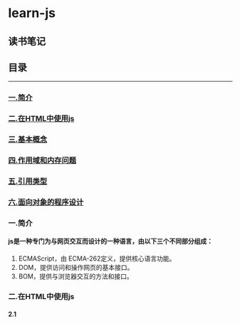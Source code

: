 # learn-js

读书笔记
----

## 目录


*************
### <a href="#js 简介">一.简介</a>

### <a href="#HTML">二.在HTML中使用js</a>

### <a href="#基本概念">三.基本概念</a>

### <a href="#作用域和内存问题">四.作用域和内存问题</a>
### <a href="#引用类型">五.引用类型</a>
### <a href="#面向对象的程序设计">六.面向对象的程序设计</a>

### <a name="js 简介">一.简介</a>

#### js是一种专门为与网页交互而设计的一种语言，由以下三个不同部分组成：
1. ECMAScript，由 ECMA-262定义，提供核心语言功能。
2. DOM，提供访问和操作网页的基本接口。
3. BOM，提供与浏览器交互的方法和接口。    

### <a name="HTML">二.在HTML中使用js</a>

#### 2.1 <script> 元素

##### 属性:
1. async:可选。表示立即下载脚本，但补妨碍页面中的其他操作。
2. defer:可选。表示脚本可以延迟到文档解析再执行。**只对外部文件有效**。
3. src: 可选。包含要执行代码的外部文件。
4. type:可选 表示编写代码使用的脚本语言的内容类型。默认text/javascript。  

  **&emsp;无论如何包含代码，只要不存在defer和async属性，浏览器都会按照该元素再页面中的出现的先后顺序对他们依次进行解析。**  

  **&emsp;在现实当中，延迟脚本（标签里面的defer='defer'）不一定会按照顺序执行，也不一定会在DOMContenLoaded 事件触发之前执行，因此最好只包含一个延迟脚本。**  

  **&emsp;同样与defer类似，async属性只适用于外部脚本文件，并告诉浏览器立即下载文件，但与defer不同的是，有该标记的脚本并不保证按照他们指定的先后顺序执行。（目的是不让浏览器等待该脚本下载和执行，从而异步加载页面，和其它内容）**
#### 2.2 js引入外部文件的优点:
1. 可维护性。
2. 可缓存。
3. 适应未来。

### <a name="基本概念">三.基本概念</a>
##### 3.1 语法：
**&emsp;在函数中用（let,var,const）声明一个变量，当函数被调用时，就会创建该变量并且为其赋值，在此之后，这个变量又会立即被销毁。在非严格模式下可以直接省略操作符，在函数体内被调用时声明一个全局变量（严格模式下报错）**  

**&emsp;可以用一条语句定义多个变量，只要把每个变量用逗号分开即可（如下）**
```
var message = 'hi',
    shu = 'yuan',
    yuan = 123;
```
##### 3.2 数据类型
&emsp;EMCAScript有五种基本数据类型，分别为，undifined,null,string,boolean,number(ES6新增了一种类字符串类型Symbol),还有一种复杂的数据类型——object。

###### 3.2.1 typeof操作符
&emsp;其用来检测给定变量的数据类型，返回值为字符串：
1. 'undifined'————如果这个值未定义。
2. 'boolean'————如果这个值是布尔值。
3. 'string'————如果这个值是字符串。
4. 'number'————如果这个值是数值。
5. 'object'————如果这个值是对象或者是null。
6. 'function'————如果这个值是函数。  
**&emsp;typeof操作符虽然是一个操作符，其也可以类似函数一样的使用括号，但是不是必须的**  
**&emsp;`typeof null = 'object';`是因为特殊值null被认为是一个空对象的引用，因为函数相对于对象来说自身有一些特殊的属性，因此通过typeof操作符来区分函数和其它对象是有必要的。**  
###### 3.4.2 undifined
**&emsp;对未初始化的变量执行typeof会返回undifined，对未声明的变量执行该操作符也同样会返回undifined值（只有在这种情况和delete使用未声明，的变量才不会报错）**
###### 3.4.3 null
**&emsp;值唯一的两个数据类型：undifined、null。只要意在保存对象的变量还没有真正的保存对象，就应该明确的让该变量保存null值。这样不仅可以体现null作为空对象指针的惯例，也有助于进一步区分null和undifined。**
###### 3.4.4 boolean
数据类型|转换为true的值|转换为false的值
--|:--:|--:
Boolean|true|false
String|任意非空字符串|''
Number|任意非零数值|0和NAN
Object|任何对象|null
undifinde|不适用|undifined  
###### 3.4.5 Number  
**&emsp; 任何涉及NaN的操作都会返回NaN,NaN与任何值都不相等，包括其本身。**
###### 3.4.6 String
**&emsp; 转义字符，可以出现在字符串中的任何位置，而且将被作为一个字符来解析。**  
###### 3.4.7 Object
**&emsp; 在EMCAScript中Object类型是所有它的实例的基础，也就是说所有更具体的对象中，都会有Object类型所具有的任何属性和方法(如下)**  
1. constructor:保存着创建当前对象的函数(构造函数)，比如说:
```
var  o = new Object();
```  
构造函数就是 Object()。  

2. hasOwnProoerty(propertyName：string): 用于检查给定的属性是否在对象的实例中，接收一个类型为string的参数。
3. isPrototypeOf(object):用于检测传入对象是不是当前对象的原型。
4. propertyIsEnumberable(propertyName:string):用于检查给定的属性是否可以使用for-in来枚举。
5. toLocaleString():返回对象的字符串形式，与对象所执行环境的地区相对应。
6. toString():返回对象的字符串表示。
7. valueOf():返回对象的字符串，数值，或者布尔值表示，通常与toString()方法的返回值相同。
##### 3.3 操作符
###### 3.3.1 一元操作符（只能操作一个值）
**&emsp; 前置递增递减和后置递增递减的区别————前置是在语句被求值之前改变，而后置是在语句被求值之后改变。如下：**
```
var a = 1,b = 2;
var c = ++a + b;//4
var d = a + b ;//4
```
```
var a = 1,b = 2;
var c = a++ + b;//3
var d = a + b ;//4
```
###### 3.3.2 乘除操作符
**&emsp; Infinity与0相乘结果是NaN,Infinity/Infinity结果是NaN，0/0结果是NaN，非零有限数/0 结果是Infinity，或者-Infinity**
###### 3.3.3 加操作符
**&emsp;如果两个数都是字符串，则把两个字符串拼接起来，一个字符串一个数字，先把数字转换为字符串，然后将二者拼接起来。（注意加性操作符和一元加操作符的区别）**  
###### 3.3.4 关系操作符
**&emsp; 比较两个字符串是比较他们的字符编码如`'23' < '3'//true`,但是其中有一个是数字时，会进行转换。`'23'<2//false`NaN和任何值去比较返回的都是false。**

### <a name="作用域和内存问题">四.作用域和内存问题</a>

##### 4.1 基本类型和引用类型

###### 4.1.1基本类型和引用类型的区别：
1. 基本类型的值保存在栈中，当将一个基本类型变量赋值给另外一个变量时，会新开辟一个内存空间去保存这个值，从而改变其中一个变量的值的时候，另外一个不会改变。
2. 而引用类型的值保存在堆中，讲一个引用类型变量赋值给另外一个变量时，也会开辟一个空间去保存这个值所对应的指针，所以改变这个值的时候，另外一个也会改变。（两个指针指向的是同一个值，也就是引用的同一个地方）。  
###### 4.1.2 参数的传递
**&emsp; 参数的传递都是按照值类型来传递的（p70）**
###### 4.1.3 检测类型
1. 用typeof检测基本类型（因为引用类型检测出来都是object除了function）。
2. 用instaceof来检测引用类型（根据它的原形链来识别）`引用类型 instaceof Object //一直返回true`，值类型相反。

##### 4.2 执行环境和作用域
**&emsp; 某个执行环境中的所有代码执行完后，该环境被销毁，保存在其中的所有变量和函数定义都会被销毁，全局执行环境直到应用程序退出（例如关闭网页或者浏览器才会）**
##### 4.3 垃圾收集
**&emsp; 垃圾收集在浏览器中的实现具体有两个方策略：**
1. 标记清除。当一个变量在函数中声明 =》 将其标记为进入环境 =》 当垃圾收集器运行的时候 =》 它会去掉环境中的变量以及被环境中引用的变量的标记 =》 当改环境执行完后 =》 给这些变量标记为离开环境 =》 销毁这些被打上标记的变量，并且回收内存。
2. 引用计数。当一个值被一个变量引用时，该值的计数加一，当引用该值的变量取另外一个值时，该值的计数减一，到零就回收该变量。
**&emsp; 减少内存占用的一种方式，解除引用，将那些全局变量和全局对象的属性设置为null（确定他们的值不再被使用时），从而达到使其脱离执行环境的目的，以便垃圾收集器下次运行时将其回收。**

### <a name="引用类型">五.引用类型</a>

##### 5.1 Object类型
1. 数值属性名，会自动转化为字符串。
2. 除非必须使用变量来访问属性，否则一半都是用点表示法（另外一个是方括号表示法）。
##### 5.2 Array类型
1. 检测是不是数组对两种方法：arr instanceof Array 或者 arr.isArray()。
2. alert（） 要接收字符串参数，会在后台调用toString()转换。
##### 5.3 Function类型
1. 函数名称实际上是一个指向对象对指针。
2. 函数没有重载！
3. 解析器再向执行环境加载数据时，会率先读取函数声明，并且使其在执行任何代码之前可用，至于函数表达式，则必须等到解析器执行到它所在对带马行，才会真正被解释执行。
```
alert(sum(10,10))
function sum(a,b) {
  return a+b;
}//返回20
```
```
alert(sum(10,10))
sum = function (a,b) {
  return a+b;
}//报错
```
4. 函数内部属性，arguments对象和this对象。arguments属性自身含有一个叫做callee对属性，指向拥有这个arguments对象对函数。（p114具体作用）。
5. 函数的属性和方法：length 属性表示希望接受命名参数的个数.

### <a name="面向对象的程序设计">六.面向对象的程序设计</a>

###### 6.1 属性类型
 1. EMCAScript有两种属性类型：数据属性，访问器属性
    **数据属性 p141**
    **访问器属性 p141**
 2. 定义多个属性，以及读取属性特性
###### 6.2 创建对象
 1. 工厂模式（缺陷:没有解决对象的识别问题）
 2. 构造函数模式：new的作用 =》 1.创建一个空对象 2.将构造函数的作用域赋值给新对象（这样this就指向了新对象） 3. 执行构造函数中的代码 4. 返回新对象（缺陷：每实例化一个对象都要新开辟一个空间去存储相关属性）
 3. 原型模式： hasOwnProperty是用来检测实例对象中自身有没有该属性（实例属性），in 操作符`'name' in {name:1} ` 既可以用来检测它的构造函数的prototype所包含的对象（原型对象）有没有该属性（原型属性）也可以用来检测该对象有没有实例属性（缺陷：所有实例对象都共用一个原型对象，当原型对象中的某个属性值为引用类型时，修改该值其他的也会改变，而且所创建出来的对象无法区分）
 4. 组合构造函数模式和原型模式（缺陷：看起来很奇怪）
 5. 动态原型模式
 6. 寄生构造函数模式
 7. 稳妥构造函数模式
 ###### 6.3 继承
 1. 使用原型链继承







